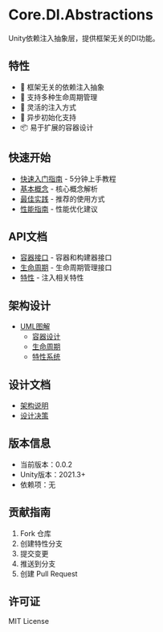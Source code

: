 # Core.DI.Abstractions

Unity依赖注入抽象层，提供框架无关的DI功能。

## 特性

- 🎯 框架无关的依赖注入抽象
- 🔄 支持多种生命周期管理
- 🎨 灵活的注入方式
- 🚀 异步初始化支持
- 📦 易于扩展的容器设计

## 快速开始

- [快速入门指南](guide/getting-started.md) - 5分钟上手教程
- [基本概念](guide/concepts.md) - 核心概念解析
- [最佳实践](guide/best-practices.md) - 推荐的使用方式
- [性能指南](guide/performance.md) - 性能优化建议

## API文档

- [容器接口](api/container.md) - 容器和构建器接口
- [生命周期](api/lifetime.md) - 生命周期管理接口
- [特性](api/attributes.md) - 注入相关特性

## 架构设计

- [UML图解](UML/README.md)
  - [容器设计](UML/container.md)
  - [生命周期](UML/lifetime.md)
  - [特性系统](UML/attributes.md)

## 设计文档

- [架构说明](design/architecture.md)
- [设计决策](design/decisions.md)

## 版本信息

- 当前版本：0.0.2
- Unity版本：2021.3+
- 依赖项：无

## 贡献指南

1. Fork 仓库
2. 创建特性分支
3. 提交变更
4. 推送到分支
5. 创建 Pull Request

## 许可证

MIT License 